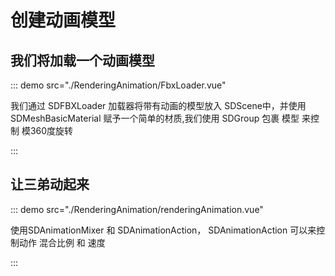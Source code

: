# 创建动画模型

## 我们将加载一个动画模型
::: demo src="./RenderingAnimation/FbxLoader.vue" 

我们通过 SDFBXLoader 加载器将带有动画的模型放入 SDScene中，并使用 SDMeshBasicMaterial 赋予一个简单的材质,我们使用 SDGroup 包裹 模型 来控制 模360度旋转

:::
## 让三弟动起来

::: demo src="./RenderingAnimation/renderingAnimation.vue"

使用SDAnimationMixer 和 SDAnimationAction，
SDAnimationAction  可以来控制动作 混合比例 和 速度

:::
